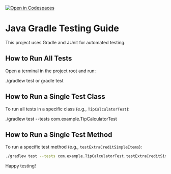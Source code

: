 [![Open in Codespaces](https://classroom.github.com/assets/launch-codespace-2972f46106e565e64193e422d61a12cf1da4916b45550586e14ef0a7c637dd04.svg)](https://classroom.github.com/open-in-codespaces?assignment_repo_id=20718313)

# Java Gradle Testing Guide

This project uses Gradle and JUnit for automated testing.

## How to Run All Tests

Open a terminal in the project root and run:


./gradlew test or gradle test

## How to Run a Single Test Class

To run all tests in a specific class (e.g., `TipCalculatorTest`):

./gradlew test --tests com.example.TipCalculatorTest


## How to Run a Single Test Method
To run a specific test method (e.g., `testExtraCreditSimpleItems`):

```bash
./gradlew test --tests com.example.TipCalculatorTest.testExtraCreditSimpleItems
```

Happy testing!
